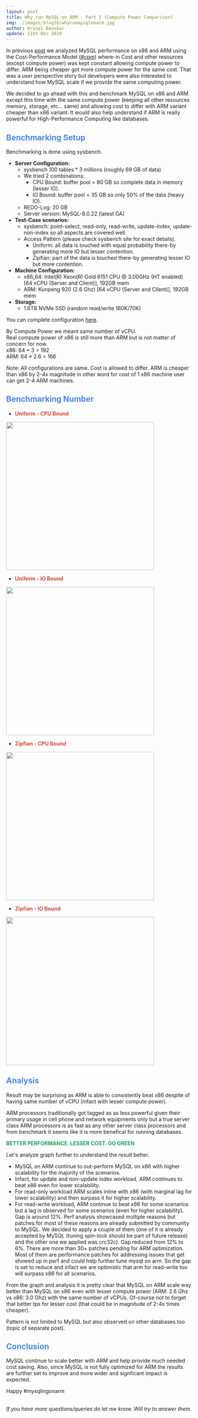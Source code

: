```yaml
---
layout: post
title: Why run MySQL on ARM - Part 3 (Compute Power Comparison)
img: ./images/blog16/whyrunmysqlonarm.jpg
author: Krunal Bauskar
update: 11th Dec 2020
---
```


In previous [post](https://mysqlonarm.github.io/Why-run-mysql-on-arm-part2/) we analyzed MySQL performance on x86 and ARM using the Cost-Performance Model ([#cpm](https://mysqlonarm.github.io/CPM/)) where-in Cost and other resources (except compute power) was kept constant allowing compute power to differ. ARM being cheaper got more compute power for the same cost. That was a user perspective story but developers were also interested to understand how MySQL scale if we provide the same computing power.

We decided to go ahead with this and benchmark MySQL on x86 and ARM except this time with the same compute power (keeping all other resources memory, storage, etc... same) and allowing cost to differ with ARM variant cheaper than x86 variant.  It would also help understand if ARM is really powerful for High-Performance Computing like databases.

## <span style="color:#4885ed">Benchmarking Setup</span>

Benchmarking is done using sysbench.

* **Server Configuration:**
   * sysbench 100 tables * 3 millions (roughly 69 GB of data)
   * We tried 2 combinations:
     * CPU Bound: buffer pool = 80 GB so complete data in memory (lesser IO).
     * IO Bound: buffer pool = 35 GB so only 50% of the data (heavy IO).
  * REDO-Log: 20 GB
  * Server version: MySQL-8.0.22 (latest GA)
* **Test-Case scenarios:**
   * sysbench: point-select, read-only, read-write, update-index, update-non-index so all aspects are covered well.
   * Access Pattern (please check sysbench site for exact details).
      * Uniform: all data is touched with equal probability there-by generating more IO but lesser contention.
      * Zipfian: part of the data is touched there-by generating lesser IO but more contention.
* **Machine Configuration:**
  * x86_64: Intel(R) Xeon(R) Gold 6151 CPU @ 3.00GHz (HT enabled) [64 vCPU (Server and Client)], 192GB mem
  * ARM: Kunpeng 920 (2.6 Ghz) [64 vCPU (Server and Client)], 192GB mem
* **Storage:**
   * 1.6TB NVMe SSD (random read/write 180K/70K)
   
You can complete configuration [here](https://github.com/mysqlonarm/benchmark-suites/blob/master/mysql-sbench/conf/mysql.cnf).
<br>

By Compute Power we meant same number of vCPU. <br>
Real compute power of x86 is still more than ARM but is not matter of concern for now. <br>
x86: 64 * 3 = 192 <br>
ARM: 64 * 2.6 = 166

Note: All configurations are same. Cost is allowed to differ. ARM is cheaper than x86 by 2-4x magnitude in other word for cost of 1 x86 machine user can get 2-4 ARM machines.

## <span style="color:#4885ed">Benchmarking Number</span>

* <span style="color:#DB4437">**Uniform - CPU Bound**</span>

<img src="/images/blog16/uniform_cpubound.png" height="400" class="centerimg"/>

* <span style="color:#DB4437">**Uniform - IO Bound**</span>

<img src="/images/blog16/uniform_iobound.png" height="400" class="centerimg"/>

* <span style="color:#DB4437">**Zipfian - CPU Bound**</span>

<img src="/images/blog16/zipfian_cpubound.png" height="400" class="centerimg"/>

* <span style="color:#DB4437">**Zipfian - IO Bound**</span>

<img src="/images/blog16/zipfian_iobound.png" height="400" class="centerimg"/>

## <span style="color:#4885ed">Analysis</span>

Result may be surprising as ARM is able to consistently beat x86 despite of having same number of vCPU (infact with lesser compute power).

ARM processors traditionally got tagged as as less powerful given their primary usage in cell phone and network equipments only but a true server class ARM processors is as fast as any other server class processors and from benchmark it seems like it is more benefical for running databases.

<span style="color:#1aa260">**BETTER PERFORMANCE. LESSER COST. GO GREEN**</span>

Let's analyze graph further to understand the result better.

* MySQL on ARM continue to out-perform MySQL on x86 with higher scalability for the majority of the scenarios.
* Infact, for update and non-update index workload, ARM continues to beat x86 even for lower scalability.
* For read-only workload ARM scales inline with x86 (with marginal lag for lower scalability) and then surpass it for higher scalability.
* For read-write workload, ARM continue to beat x86 for some scenarios but a lag is observed for some scenarios (even for higher scalability). Gap is around 12%. Perf analysis showcased multiple reasons but patches for most of these reasons are already submitted by community to MySQL. We decided to apply a couple of them (one of it is already accepted by MySQL (tuning spin-lock should be part of future release) and the other one we applied was crc32c). Gap reduced from 12% to 6%. There are more than 30+ patches pending for ARM optimization. Most of them are performance patches for addressing issues that get showed up in perf and could help further tune mysql on arm. So the gap is set to reduce and infact we are optimistic that arm for read-write too will surpass x86 for all scenarios.

From the graph and analysis it is pretty clear that MySQL on ARM scale way better than MySQL on x86 even with lesser compute power (ARM: 2.6 Ghz vs x86: 3.0 Ghz) with the same number of vCPUs. Of-course not to forget that better tps for lesser cost (that could be in magnitude of 2-4x times cheaper).

Pattern is not limited to MySQL but also observed on other databases too (topic of separate post).

## <span style="color:#4885ed">Conclusion</span>

MySQL continue to scale better with ARM and help provide much needed cost saving. Also, since MySQL is not fully optimized for ARM the results are further set to improve and more wider and signficant impact is expected.

Happy #mysqlingonarm

<br>
<em>If you have more questions/queries do let me know. Will try to answer them.</em>
